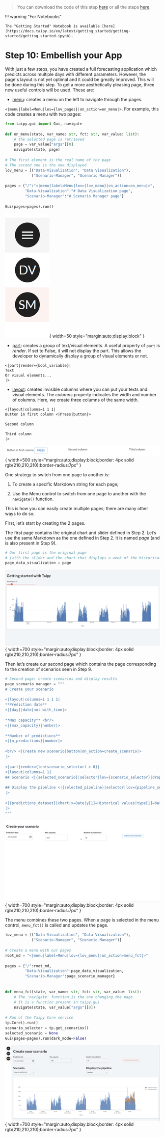 > You can download the code of this step [here](../src/step_10.py) or all the steps [here](https://github.com/Avaiga/taipy-getting-started/tree/develop/src).

!!! warning "For Notebooks"

    The "Getting Started" Notebook is available [here](https://docs.taipy.io/en/latest/getting_started/getting-started/getting_started.ipynb).

# Step 10: Embellish your App

With just a few steps, you have created a full forecasting application which predicts across multiple days with different parameters. However, the page's layout is not yet optimal and it could be greatly improved. This will be done during this step. To get a more aesthetically pleasing page, three new useful controls will be used. These are:

- [menu](https://docs.taipy.io/en/latest/manuals/gui/viselements/menu/): creates a menu on the left to navigate through the pages.

`<|menu|label=Menu|lov={lov_pages}|on_action=on_menu|>`. For example, this code creates a menu with two pages:

```python
from taipy.gui import Gui, navigate

def on_menu(state, var_name: str, fct: str, var_value: list):
    # the selected page is retrieved
    page = var_value["args"][0]
    navigate(state, page)

# The first element is the real name of the page
# The second one is the one displayed
lov_menu = [("Data-Visualization", "Data Visualization"),
            ("Scenario-Manager", "Scenario Manager")]

pages = {"/":"<|menu|label=Menu|lov={lov_menu}|on_action=on_menu|>",
         "Data-Visualization":"# Data Visualization page",
         "Scenario-Manager":"# Scenario Manager page"}

Gui(pages=pages).run()
```

![Menu](menu.png){ width=50 style="margin:auto;display:block" }



- [part](https://docs.taipy.io/en/latest/manuals/gui/viselements/part/): creates a group of text/visual elements. A useful property of `part` is _render_. If set to False, it will not display the part. This allows the developer to dynamically display a group of visual elements or not.

```
<|part|render={bool_variable}|
Text
Or visual elements...
|>
```

- [layout](https://docs.taipy.io/en/latest/manuals/gui/viselements/layout/): creates invisible columns where you can put your texts and visual elements. The _columns_ property indicates the width and number of columns. Here, we create three columns of the same width.

```
<|layout|columns=1 1 1|
Button in first column <|Press|button|>

Second column

Third column
|>
```

![Layout](layout.png){ width=500 style="margin:auto;display:block;border: 4px solid rgb(210,210,210);border-radius:7px" }


One strategy to switch from one page to another is:

1. To create a specific Markdown string for each page;

2. Use the Menu control to switch from one page to another with the `navigate()` function.

This is how you can easily create multiple pages; there are many other ways to do so.
 
First, let’s start by creating the 2 pages.

The first page contains the original chart and slider defined in Step 2. Let’s use the same Markdown as the one defined in Step 2. It is named _page_ (and is also present in Step 9). 


```python
# Our first page is the original page
# (with the slider and the chart that displays a week of the historical data)
page_data_visualization = page
```

![Data Visualization](data_visualization.png){ width=700 style="margin:auto;display:block;border: 4px solid rgb(210,210,210);border-radius:7px" }


Then let’s create our second page which contains the page corresponding to the creation of scenarios seen in Step 9.

```python
# Second page: create scenarios and display results
page_scenario_manager = """
# Create your scenario

<|layout|columns=1 1 1 1|
**Prediction date**
<|{day}|date|not with_time|>

**Max capacity** <br/>
<|{max_capacity}|number|>

**Number of predictions**
<|{n_predictions}|number|>

<br/> <|Create new scenario|button|on_action=create_scenario|>
|>

<|part|render={len(scenario_selector) > 0}|
<|layout|columns=1 1|
## Scenario <|{selected_scenario}|selector|lov={scenario_selector}|dropdown|adapter={lambda s: s.name}|>

## Display the pipeline <|{selected_pipeline}|selector|lov={pipeline_selector}|dropdown|>
|>

<|{predictions_dataset}|chart|x=Date|y[1]=Historical values|type[1]=bar|y[2]=Predicted values|type[2]=scatter|>
|>
"""
```

![Scenario Manager](scenario_manager.gif){ width=700 style="margin:auto;display:block;border: 4px solid rgb(210,210,210);border-radius:7px" }


The menu combines these two pages. When a page is selected in the menu control, `menu_fct()` is called and updates the page.

```python
lov_menu = [("Data-Visualization", "Data Visualization"),
            ("Scenario-Manager", "Scenario Manager")]

# Create a menu with our pages
root_md = "<|menu|label=Menu|lov={lov_menu}|on_action=menu_fct|>"

pages = {"/":root_md,
         "Data-Visualization":page_data_visualization,
         "Scenario-Manager":page_scenario_manager}


def menu_fct(state, var_name: str, fct: str, var_value: list):
    # The 'navigate' function is the one changing the page
    # It is a function present in taipy.gui
    navigate(state, var_value["args"][0])

# Run of the Taipy Core service
tp.Core().run()
scenario_selector = tp.get_scenarios()
selected_scenario = None
Gui(pages=pages).run(dark_mode=False)
```

![Multi Pages](multi_pages.png){ width=700 style="margin:auto;display:block;border: 4px solid rgb(210,210,210);border-radius:7px" }

